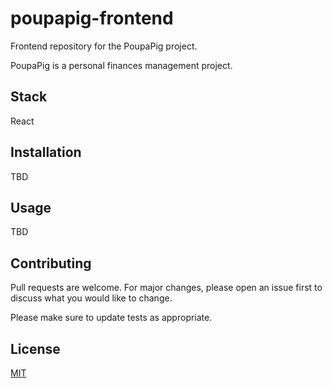 # poupapig-frontend

Frontend repository for the PoupaPig project.

PoupaPig is a personal finances management project.

## Stack

React

## Installation

TBD

## Usage

TBD

## Contributing

Pull requests are welcome. For major changes, please open an issue first
to discuss what you would like to change.

Please make sure to update tests as appropriate.

## License

[MIT](https://choosealicense.com/licenses/mit/)
